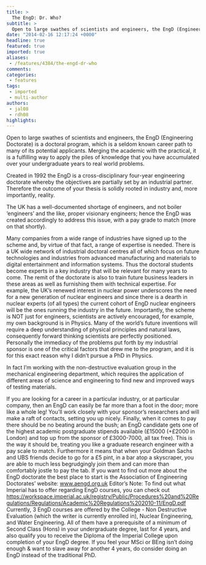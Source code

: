 ```yaml
---
title: >
  The EngD: Dr. Who?
subtitle: >
  Open to large swathes of scientists and engineers, the EngD (Engineering Doctorate) is a doctoral program, which is a seldom known career path to many of its potential applicants.
date: "2014-02-16 12:17:24 +0000"
headline: true
featured: true
imported: true
aliases:
 - /features/4384/the-engd-dr-who
comments:
categories:
 - features
tags:
 - imported
 - multi-author
authors:
 - jal08
 - rdh08
highlights:
---
```


Open to large swathes of scientists and engineers, the EngD (Engineering Doctorate) is a doctoral program, which is a seldom known career path to many of its potential applicants. Merging the academic with the practical, it is a fulfilling way to apply the piles of knowledge that you have accumulated over your undergraduate years to real world problems.

Created in 1992 the EngD is a cross-disciplinary four-year engineering doctorate whereby the objectives are partially set by an industrial partner. Therefore the outcome of your thesis is solidly rooted in industry and, more importantly, reality.

The UK has a well-documented shortage of engineers, and not boiler ‘engineers’ and the like, proper visionary engineers; hence the EngD was created accordingly to address this issue, with a pay grade to match (more on that shortly).

Many companies from a wide range of industries have signed up to the scheme and, by virtue of that fact, a range of expertise is needed. There is a UK wide network of industrial doctoral centres all of which focus on future technologies and industries from advanced manufacturing and materials to digital entertainment and information systems. Thus the doctoral students become experts in a key industry that will be relevant for many years to come.
The remit of the doctorate is also to train future business leaders in these areas as well as furnishing them with technical expertise. For example, the UK’s renewed interest in nuclear power underscores the need for a new generation of nuclear engineers and since there is a dearth in nuclear experts (of all types) the current cohort of EngD nuclear engineers will be the ones running the industry in the future.
Importantly, the scheme is NOT just for engineers, scientists are actively encouraged, for example, my own background is in Physics.
Many of the world’s future inventions will require a deep understanding of physical principles and natural laws, consequently forward thinking scientists are perfectly positioned. Personally the immediacy of the problems put forth by my industrial sponsor is one of the critical factors that drew me to the program, and it is for this exact reason why I didn’t pursue a PhD in Physics.

In fact I’m working with the non-destructive evaluation group in the mechanical engineering department, which requires the application of different areas of science and engineering to find new and improved ways of testing materials.

If you are looking for a career in a particular industry, or at particular company, then an EngD can easily be far more than a foot in the door; more like a whole leg! You’ll work closely with your sponsor’s researchers and will make a raft of contacts, setting you up nicely.
Finally, when it comes to pay there should be no beating around the bush; an EngD candidate gets one of the highest academic postgraduate stipends available (£15000 (+£2000 in London) and top up from the sponsor of £3000-7000, all tax free).
This is the way it should be, treating you like a graduate research engineer with a pay scale to match. Furthermore it means that when your Goldman Sachs and UBS friends decide to go for a £5 pint, in a bar atop a skyscraper, you are able to much less begrudgingly join them and can more than comfortably jostle to pay the tab.
If you want to find out more about the EngD doctorate the best place to start is the Association of Engineering Doctorates’ website: www.aengd.org.uk
Editor’s Note: To find out what Imperial has to offer regarding EngD courses, you can check out https://workspace.imperial.ac.uk/registry/Public/Procedures%20and%20Regulations/Regulations/Academic%20Regulations%202010-11/EngD.pdf
Currently, 3 EngD courses are offered by the College - Non Destructive Evaluation (which the writer is currently enrolled in), Nuclear Engineering, and Water Engineering.
All of them have a prerequisite of a minimum of Second Class (Hons) in your undergraduate degree, last for 4 years, and also qualify you to receive the Diploma of the Imperial College upon completion of your EngD degree.
If you feel your MSci or BEng isn’t doing enough & want to slave away for another 4 years, do consider doing an EngD instead of the traditional PhD.
